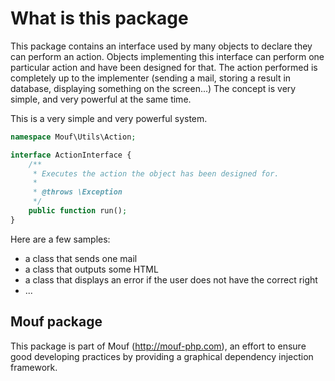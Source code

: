 What is this package
====================

This package contains an interface used by many objects to declare they can perform an action.
Objects implementing this interface can perform one particular action and have been designed for that.
The action performed is completely up to the implementer (sending a mail, storing a result in database, displaying something on the screen...) The concept is very simple, and very powerful at the same time.

This is a very simple and very powerful system.

```php
namespace Mouf\Utils\Action;

interface ActionInterface {
	/**
	 * Executes the action the object has been designed for.
	 * 
	 * @throws \Exception
	 */
	public function run();
}
```

Here are a few samples:

- a class that sends one mail
- a class that outputs some HTML
- a class that displays an error if the user does not have the correct right
- ...

Mouf package
------------

This package is part of Mouf (http://mouf-php.com), an effort to ensure good developing practices by providing a graphical dependency injection framework.
